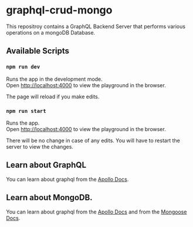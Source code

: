 # graphql-crud-mongo

This repositroy contains a GraphQL Backend Server that performs various operations on a mongoDB Database. 

## Available Scripts

### `npm run dev`

Runs the app in the development mode.\
Open [http://localhost:4000](http://localhost:4000) to view the playground in the browser.

The page will reload if you make edits.

### `npm run start`

Runs the app.\
Open [http://localhost:4000](http://localhost:4000) to view the playground in the browser.

There will be no change in case of any edits. You will have to restart the server to view the changes. 

## Learn about GraphQL

You can learn about graphql from the [Apollo Docs](https://apollographql.com/).

## Learn about MongoDB.

You can learn about graphql from the [Apollo Docs](https://docs.mongodb.com/) and from the [Mongoose Docs](https://mongoosejs.com/docs/). 
